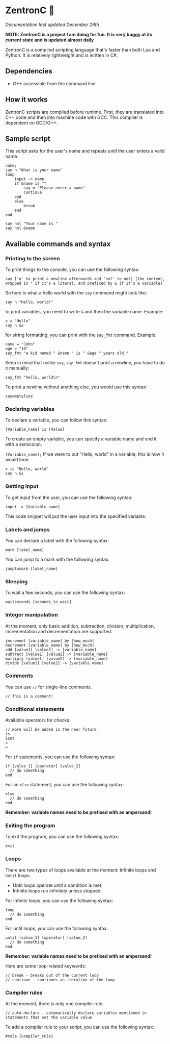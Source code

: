 # ZentronC 🚀
*Documentation last updated December 29th*

**NOTE: ZentronC is a project I am doing for fun. It is very buggy at its current state and is updated almost daily**

ZentronC is a compiled scripting language that's faster than both Lua and Python. It is relatively lightweight and is written in C#.

## Dependencies
* G++ accessible from the command line

## How it works
ZentronC scripts are compiled before runtime. First, they are translated into C++ code and then into machine code with GCC. This compiler is dependent on GCC/G++.

## Sample script
This script asks for the user's name and repeats until the user enters a valid name.
```zentronC
name;
say n "What is your name"
loop 
    input -> name
    if &name is ""
        say n "Please enter a name"
        continue
    end
    else
        break
    end
end

say nnl "Your name is "
say nnl &name
```

## Available commands and syntax
### Printing to the screen
To print things to the console, you can use the following syntax:
```zentronC
say ['n' to print a newline afterwards and 'nnl' to not] [the content, wrapped in " if it's a literal, and prefixed by & if it's a variable]
```

So here is what a hello world with the `say` command might look like:
```zentronC
say n "Hello, world!"
```
to print variables, you need to write `&` and then the variable name. Example:
```zentronC
x = "Hello"
say n &x
```
for string formatting, you can print with the `say_fmt` command. Example:
```zentronC
name = "John"
age = "10"
say_fmt "a kid named " &name " is " &age " years old."
```
Keep in mind that unlike `say`, `say_fmt` doesn't print a newline, you have to do it manually:
```zentronC
say_fmt "hello, world\n"
```
To print a newline without anything else, you would use this syntax:
```zentronC
sayemptyline
```

### Declaring variables
To declare a variable, you can follow this syntax:

`[Variable_name] is [Value]`

To create an empty variable, you can specify a variable name and end it with a semicolon.

`[Variable_name];`
If we were to put "Hello, world" in a variable, this is how it would look:
```zentronC
x is "Hello, world"
say n &x
```

### Getting input
To get input from the user, you can use the following syntax:
```zentronC
input -> [Variable_name]
```
This code snippet will put the user input into the specified variable.

### Labels and jumps
You can declare a label with the following syntax:
```zentronC
mark [label_name]
```
You can jump to a mark with the following syntax:
```zentronC
jumptomark [label_name]
```

### Sleeping
To wait a few seconds, you can use the following syntax:
```zentronC
waitseconds [seconds_to_wait]
```

### Integer manipulation
At the moment, only basic addition, subtraction, division, multiplication, incrementation and decrementation are supported.
```zentronC
increment [variable_name] by [how_much]
decrement [variable_name] by [how_much]
add [value1] [value2] -> [variable_name]
subtract [value1] [value2] -> [variable_name]
multiply [value1] [value2] -> [variable_name]
divide [value1] [value2] -> [variable_name]
```

### Comments
You can use `//` for single-line comments.
```zentronC
// This is a comment!
```

### Conditional statements
Available operators for checks:
```zentronC
// more will be added in the near future
is
isnt
<
>
```
For `if` statements, you can use the following syntax:
```zentronC
if [value_1] [operator] [value_2]
  // do something
end
```
For an `else` statement, you can use the following syntax:
```zentronC
else
  // do something
end
```
**Remember: variable names need to be prefixed with an ampersand!**

### Exiting the program
To exit the program, you can use the following syntax:
```zentronC
exit
```

### Loops
There are two types of loops available at the moment: Infinite loops and `Until` loops.

* Until loops operate until a condition is met.
* Infinite loops run infinitely unless stopped.

For infinite loops, you can use the following syntax:
```zentronC
loop
  // do something
end
```
For until loops, you can use the following syntax:

```zentronC
until [value_1] [operator] [value_2]
  // do something
end
```
**Remember: variable names need to be prefixed with an ampersand!**

Here are some loop-related keywords:
```zentronC
// break - breaks out of the current loop
// continue - continues an iteration of the loop
```

### Compiler rules
At the moment, there is only one compiler rule.
```zentronC
// auto-declare - automatically declare variables mentioned in statements that set the variable value
```
To add a compiler rule to your script, you can use the following syntax:
```zentronC
#rule [compiler_rule]
```
